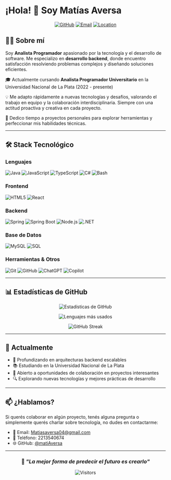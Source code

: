 # ¡Hola! 👋 Soy Matías Aversa

<div align="center">
  
[![GitHub](https://img.shields.io/badge/GitHub-matiAversa-181717?style=for-the-badge&logo=github)](https://github.com/matiAversa)
[![Email](https://img.shields.io/badge/Email-Matiasaversa04@gmail.com-D14836?style=for-the-badge&logo=gmail&logoColor=white)](mailto:Matiasaversa04@gmail.com)
[![Location](https://img.shields.io/badge/Ubicación-La_Plata,_Argentina-4285F4?style=for-the-badge&logo=google-maps&logoColor=white)]()

</div>

## 👨‍💻 Sobre mí

Soy **Analista Programador** apasionado por la tecnología y el desarrollo de software. Me especializo en **desarrollo backend**, donde encuentro satisfacción resolviendo problemas complejos y diseñando soluciones eficientes. 

🎓 Actualmente cursando **Analista Programador Universitario** en la Universidad Nacional de La Plata (2022 - presente)

💡 Me adapto rápidamente a nuevas tecnologías y desafíos, valorando el trabajo en equipo y la colaboración interdisciplinaria. Siempre con una actitud proactiva y creativa en cada proyecto.

🚀 Dedico tiempo a proyectos personales para explorar herramientas y perfeccionar mis habilidades técnicas.

---

## 🛠️ Stack Tecnológico

### Lenguajes
![Java](https://img.shields.io/badge/Java-ED8B00?style=for-the-badge&logo=openjdk&logoColor=white)
![JavaScript](https://img.shields.io/badge/JavaScript-F7DF1E?style=for-the-badge&logo=javascript&logoColor=black)
![TypeScript](https://img.shields.io/badge/TypeScript-007ACC?style=for-the-badge&logo=typescript&logoColor=white)
![C#](https://img.shields.io/badge/C%23-239120?style=for-the-badge&logo=c-sharp&logoColor=white)
![Bash](https://img.shields.io/badge/Bash-4EAA25?style=for-the-badge&logo=gnu-bash&logoColor=white)

### Frontend
![HTML5](https://img.shields.io/badge/HTML5-E34F26?style=for-the-badge&logo=html5&logoColor=white)
![React](https://img.shields.io/badge/React-20232A?style=for-the-badge&logo=react&logoColor=61DAFB)

### Backend
![Spring](https://img.shields.io/badge/Spring-6DB33F?style=for-the-badge&logo=spring&logoColor=white)
![Spring Boot](https://img.shields.io/badge/Spring_Boot-6DB33F?style=for-the-badge&logo=spring-boot&logoColor=white)
![Node.js](https://img.shields.io/badge/Node.js-43853D?style=for-the-badge&logo=node.js&logoColor=white)
![.NET](https://img.shields.io/badge/.NET-5C2D91?style=for-the-badge&logo=.net&logoColor=white)

### Base de Datos
![MySQL](https://img.shields.io/badge/MySQL-00000F?style=for-the-badge&logo=mysql&logoColor=white)
![SQL](https://img.shields.io/badge/SQL-4479A1?style=for-the-badge&logo=postgresql&logoColor=white)

### Herramientas & Otros
![Git](https://img.shields.io/badge/Git-F05032?style=for-the-badge&logo=git&logoColor=white)
![GitHub](https://img.shields.io/badge/GitHub-100000?style=for-the-badge&logo=github&logoColor=white)
![ChatGPT](https://img.shields.io/badge/ChatGPT-74aa9c?style=for-the-badge&logo=openai&logoColor=white)
![Copilot](https://img.shields.io/badge/GitHub_Copilot-000000?style=for-the-badge&logo=github&logoColor=white)

---

## 📊 Estadísticas de GitHub

<div align="center">
  
![Estadísticas de GitHub](https://github-readme-stats.vercel.app/api?username=matiAversa&show_icons=true&theme=tokyonight&hide_border=true)

![Lenguajes más usados](https://github-readme-stats.vercel.app/api/top-langs/?username=matiAversa&layout=compact&theme=tokyonight&hide_border=true)

![GitHub Streak](https://github-readme-streak-stats.herokuapp.com/?user=matiAversa&theme=tokyonight&hide_border=true)

</div>

---

## 🌱 Actualmente

- 🎯 Profundizando en arquitecturas backend escalables
- 📚 Estudiando en la Universidad Nacional de La Plata
- 💼 Abierto a oportunidades de colaboración en proyectos interesantes
- 🔍 Explorando nuevas tecnologías y mejores prácticas de desarrollo

---

## 📫 ¿Hablamos?

Si querés colaborar en algún proyecto, tenés alguna pregunta o simplemente querés charlar sobre tecnología, no dudes en contactarme:

- 📧 Email: [Matiasaversa04@gmail.com](mailto:Matiasaversa04@gmail.com)
- 📱 Teléfono: 2213540674
- 🌐 GitHub: [@matiAversa](https://github.com/matiAversa)

---

<div align="center">
  
### 💭 _"La mejor forma de predecir el futuro es crearlo"_

![Visitors](https://visitor-badge.laobi.icu/badge?page_id=matiAversa.matiAversa)

</div>
